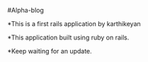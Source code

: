 #Alpha-blog

*This is a first rails application by karthikeyan

*This application built using ruby on rails.

*Keep waiting for an update.